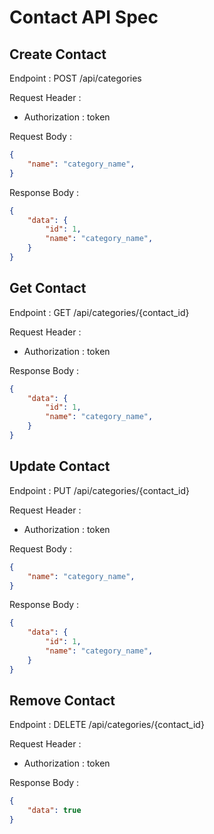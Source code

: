# Contact API Spec

## Create Contact
Endpoint : POST /api/categories

Request Header :
- Authorization : token

Request Body :
```json
{
    "name": "category_name",
}
```

Response Body :
```json
{
    "data": {
        "id": 1,
        "name": "category_name",
    }
}
```

## Get Contact
Endpoint : GET /api/categories/{contact_id}

Request Header :
- Authorization : token

Response Body :
```json
{
    "data": {
        "id": 1,
        "name": "category_name",
    }
}
```

## Update Contact
Endpoint : PUT /api/categories/{contact_id}

Request Header :
- Authorization : token

Request Body :
```json
{
    "name": "category_name",
}
```

Response Body :
```json
{
    "data": {
        "id": 1,
        "name": "category_name",
    }
}
```

## Remove Contact
Endpoint : DELETE /api/categories/{contact_id}

Request Header :
- Authorization : token

Response Body :
```json
{
    "data": true
}
```